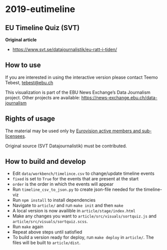# 2019-eutimeline

## EU Timeline Quiz (SVT)

**Original article**
* https://www.svt.se/datajournalistik/eu-ratt-i-tiden/

## How to use

If you are interested in using the interactive version please contact Teemo Tebest, tebest@ebu.ch

This visualization is part of the EBU News Exchange’s Data Journalism project. Other projects are available: https://news-exchange.ebu.ch/data-journalism

## Rights of usage

The material may be used only by [Eurovision active members and sub-licensees](https://www.ebu.ch/eurovision-news/members-and-sublicensees).

Original source (SVT Datajournalistik) must be contributed.

## How to build and develop

* Edit `data/workbench/timelince.csv` to change/update timeline events
* `fixed` is set to `True` for the events that are present at the start
* `order` is the order in which the events will appear
* Run `timeline_csv_to_json.py` to create json-file needed for the timeline-viz
* Run `npm install` to install dependencies
* Navigate to `article/` and run `make init` and then `make`
* A local version is now availible in `article/stage/index.html`
* Make any changes you want to `article/src/visuals/sortquiz.js` and `article/src/visuals/sortquiz.scss`. 
* Run `make` again 
* Repeat above steps until satisfied
* To build a version ready for deploy, run `make deploy` in `article/`. The files will be built to `article/dist`.




